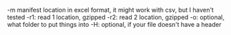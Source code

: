 -m manifest location in excel format, it might work with csv, but I haven't tested
-r1: read 1 location, gzipped
-r2: read 2 location, gzipped
-o: optional, what folder to put things into
-H: optional, if your file doesn't have a header

